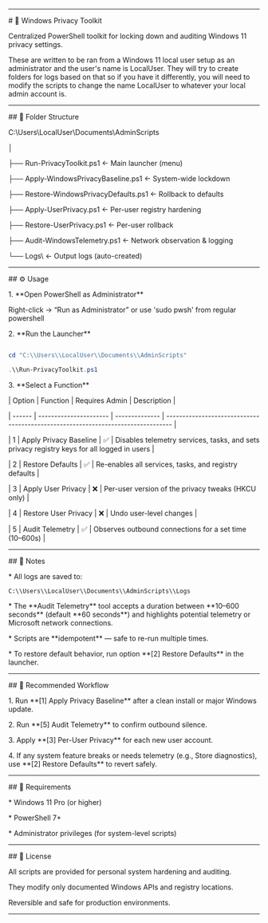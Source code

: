 

---



\# 🧭 Windows Privacy Toolkit



Centralized PowerShell toolkit for locking down and auditing Windows 11 privacy settings.

These are written to be ran from a Windows 11 local user setup as an administrator and the user's name is LocalUser. 
They will try to create folders for logs based on that so if you have it differently, you will need to modify the scripts to change the name LocalUser to whatever your local admin account is.




---



\## 📁 Folder Structure

C:\\Users\\LocalUser\\Documents\\AdminScripts

│

├── Run-PrivacyToolkit.ps1                ← Main launcher (menu)

├── Apply-WindowsPrivacyBaseline.ps1      ← System-wide lockdown

├── Restore-WindowsPrivacyDefaults.ps1    ← Rollback to defaults

├── Apply-UserPrivacy.ps1                 ← Per-user registry hardening

├── Restore-UserPrivacy.ps1               ← Per-user rollback

├── Audit-WindowsTelemetry.ps1            ← Network observation \& logging

└── Logs\\                                 ← Output logs (auto-created)


---



\## ⚙️ Usage



1\. \*\*Open PowerShell as Administrator\*\*  

Right-click → “Run as Administrator” or use 'sudo pwsh' from regular powershell



2\. \*\*Run the Launcher\*\*



 ```powershell

cd "C:\\Users\\LocalUser\\Documents\\AdminScripts"

.\\Run-PrivacyToolkit.ps1

```



3\. \*\*Select a Function\*\*



| Option | Function               | Requires Admin | Description                                                                      |

| ------ | ---------------------- | -------------- | -------------------------------------------------------------------------------- |

| 1      | Apply Privacy Baseline | ✅              | Disables telemetry services, tasks, and sets privacy registry keys for all logged in users |

| 2      | Restore Defaults       | ✅              | Re-enables all services, tasks, and registry defaults                            |

| 3      | Apply User Privacy     | ❌              | Per-user version of the privacy tweaks (HKCU only)                               |

| 4      | Restore User Privacy   | ❌              | Undo user-level changes                                                          |

| 5      | Audit Telemetry        | ✅              | Observes outbound connections for a set time (10–600s)                           |



---



\## 🧩 Notes



\* All logs are saved to:

`C:\\Users\\LocalUser\\Documents\\AdminScripts\\Logs`



\* The \*\*Audit Telemetry\*\* tool accepts a duration between \*\*10–600 seconds\*\* (default \*\*60 seconds\*\*) and highlights potential telemetry or Microsoft network connections.



\* Scripts are \*\*idempotent\*\* — safe to re-run multiple times.



\* To restore default behavior, run option \*\*\[2] Restore Defaults\*\* in the launcher.



---



\## 🧱 Recommended Workflow



1\. Run \*\*\[1] Apply Privacy Baseline\*\* after a clean install or major Windows update.

2\. Run \*\*\[5] Audit Telemetry\*\* to confirm outbound silence.

3\. Apply \*\*\[3] Per-User Privacy\*\* for each new user account.

4\. If any system feature breaks or needs telemetry (e.g., Store diagnostics), use \*\*\[2] Restore Defaults\*\* to revert safely.



---



\## 🧰 Requirements



\* Windows 11 Pro (or higher)

\* PowerShell 7+

\* Administrator privileges (for system-level scripts)



---



\## 🧾 License



All scripts are provided for personal system hardening and auditing.

They modify only documented Windows APIs and registry locations.

Reversible and safe for production environments.





---





